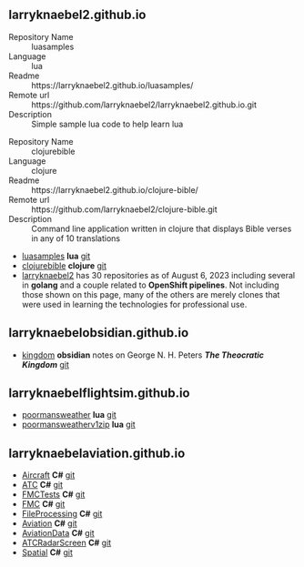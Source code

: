
## larryknaebel2.github.io
<dl>
<dt>Repository Name</dt> <dd>luasamples</dd>
<dt>Language</dt> <dd>lua</dd>
<dt>Readme</dt> <dd>https://larryknaebel2.github.io/luasamples/</dd>
<dt>Remote url</dt> <dd>https://github.com/larryknaebel2/larryknaebel2.github.io.git</dd>
<dt>Description</dt> <dd>Simple sample lua code to help learn lua</dd>
</dl>

<dl>
<dt>Repository Name</dt> <dd>clojurebible</dd>
<dt>Language</dt> <dd>clojure</dd>
<dt>Readme</dt> <dd>https://larryknaebel2.github.io/clojure-bible/</dd>
<dt>Remote url</dt> <dd>https://github.com/larryknaebel2/clojure-bible.git</dd>
<dt>Description</dt> <dd>Command line application written in clojure that displays Bible verses in any of 10 translations</dd>
</dl>

- [luasamples](https://larryknaebel2.github.io/luasamples/) **lua** [git](https://github.com/larryknaebel2/luasamples.git)
- [clojurebible](https://larryknaebel2.github.io/clojure-bible/) **clojure** [git](https://github.com/larryknaebel2/clojure-bible.git)
- [larryknaebel2](https://github.com/larryknaebel2) has 30 repositories as of August 6, 2023 including several in **golang** and a couple related to **OpenShift pipelines**. Not including those shown on this page, many of the others are merely clones that were used in learning the technologies for professional use.

## larryknaebelobsidian.github.io

- [kingdom](https://larryknaebelobsidian.github.io/kingdom/) **obsidian** notes on George N. H. Peters ***The Theocratic Kingdom*** [git](https://github.com/larryknaebelobsidian/kingdom.git)

## larryknaebelflightsim.github.io

- [poormansweather](https://larryknaebelflightsim.github.io/poormansweather/) **lua** [git](https://github.com/larryknaebelflightsim/poormansweather.git)
- [poormansweatherv1zip](https://larryknaebelflightsim.github.io/poormansweatherv1zip/) **lua** [git](https://github.com/larryknaebelflightsim/poormansweatherv1zip.git)

## larryknaebelaviation.github.io

- [Aircraft](https://larryknaebelaviation.github.io/Aircraft) **C#** [git](https://github.com/larryknaebelaviation/Aircraft.git)
- [ATC](https://larryknaebelaviation.github.io/ATC) **C#** [git](https://github.com/larryknaebelaviation/ATC.git)
- [FMCTests](http://larryknaebelaviation.github.io/FMCTests) **C#** [git](https://github.com/larryknaebelaviation/FMCTests.git)
- [FMC](http://larryknaebelaviation.github.io/FMC) **C#** [git](https://github.com/larryknaebelaviation/FMC.git)
- [FileProcessing](http://larryknaebelaviation.github.io/FileProcessing) **C#** [git](https://github.com/larryknaebelaviation/FileProcessing.git)
- [Aviation](http://larryknaebelaviation.github.io/Aviation) **C#** [git](https://github.com/larryknaebelaviation/Aviation.git)
- [AviationData](http://larryknaebelaviation.github.io/AviationData) **C#** [git](https://github.com/larryknaebelaviation/AviationData.git)
- [ATCRadarScreen](http://larryknaebelaviation.github.io/ATCRadarScreen) **C#** [git](https://github.com/larryknaebelaviation/ATCRadarScreen.git)
- [Spatial](http://larryknaebelaviation.github.io/Spatial) **C#** [git](https://github.com/larryknaebelaviation/Spatial.git)
  


